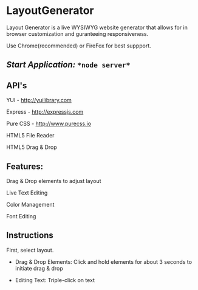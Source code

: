 LayoutGenerator
===============

Layout Generator is a live WYSIWYG website generator that allows for in browser customization and guranteeing responsiveness. 

Use Chrome(recommended) or FireFox for best suppport. 

*Start Application:* `*node server*`
------------------

API's
-----
YUI - http://yuilibrary.com

Express - http://expressjs.com

Pure CSS - http://www.purecss.io

HTML5 File Reader

HTML5 Drag & Drop


Features:
---------

Drag & Drop elements to adjust layout

Live Text Editing

Color Management

Font Editing


Instructions
------------

First, select layout. 

- Drag & Drop Elements: Click and hold elements for about 3 seconds to initiate drag & drop

- Editing Text: Triple-click on text
